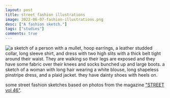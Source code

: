 ```yaml
---
layout: post
title: street fashion illustrations
image: 2022-06-07-fashion-illustrations.png
desc: ["A fashion sketch."]
tags: ["studies"]
comments: true
---
```


![a sketch of a person with a mullet, hoop earrings, a leather studded collar, long sleeve shirt, and dress with two high slits with a thick belt tight around their waist. They are walking so their legs are exposed and they have some fabric over their knees and socks bunched up and large boots. a sketch of a woman with long hair wearing a white blouse, long shapeless pinstripe dress, and a plaid jacket. they have dainty shoes with heels on.](http://www.icefairy.net/artlog/2022-06-07-fashion-illustrations.png)

some street fashion sketches based on photos from the magazine ["STREET vol 46"](https://tokyofruits.com/collections/ebook-street-magazine/products/ebook-street-magazine-no-046-selling-individually-for-trial).
